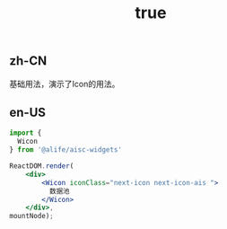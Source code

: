 ﻿---
order: 0
title:
  zh-CN: 基本
  en-US: Basic
---

## zh-CN

基础用法，演示了Icon的用法。

## en-US


````jsx
import {
  Wicon
} from '@alife/aisc-widgets'

ReactDOM.render(
    <div>
        <Wicon iconClass="next-icon next-icon-ais ">
          数据池
        </Wicon>
    </div>,
mountNode);
````
